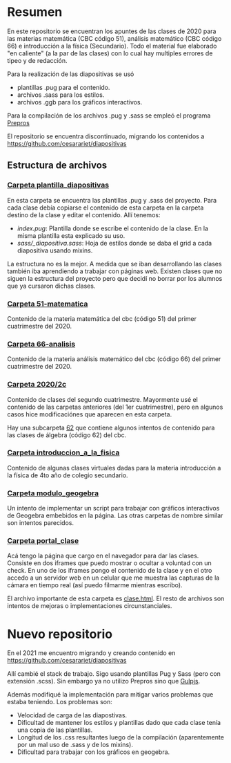 # Resumen

En este repositorio se encuentran los apuntes de las clases de 2020 para las materias matemática (CBC código 51), análisis matemático (CBC código 66) e introducción a la física (Secundario).
Todo el material fue elaborado "en caliente" (a la par de las clases) con lo cual hay multiples errores de tipeo y de redacción.

Para la realización de las diapositivas se usó 
* plantillas .pug para el contenido.
* archivos .sass para los estilos.
* archivos .ggb para los gráficos interactivos.

Para la compilación de los archivos .pug y .sass se empleó el programa [Prepros](https://prepros.io/)

El repositorio se encuentra discontinuado, migrando los contenidos a https://github.com/cesarariet/diapositivas

## Estructura de archivos

### [Carpeta plantilla_diapositivas](https://github.com/cesarariet/cesarariet.github.io/tree/master/plantilla_diapositivas)

En esta carpeta se encuentra las plantillas  .pug y .sass del proyecto. Para cada clase debía copiarse el contenido de esta carpeta en la carpeta destino de la clase y editar el contenido. Allí tenemos:

* *index.pug*: Plantilla donde se escribe el contenido de la clase. En la misma plantilla esta explicado su uso.
* *sass/_diapositiva.sass*: Hoja de estilos donde se daba el grid a cada diapositiva usando mixins.

La estructura no es la mejor. A medida que se iban desarrollando las clases también iba aprendiendo a trabajar con páginas web. Existen clases que no siguen la estructura del proyecto pero que decidí no borrar por los alumnos que ya cursaron dichas clases.



### [Carpeta 51-matematica](https://github.com/cesarariet/cesarariet.github.io/tree/master/51-matematica)

Contenido de la materia matemática del cbc (código 51) del primer cuatrimestre del 2020. 

### [Carpeta 66-analisis](https://github.com/cesarariet/cesarariet.github.io/tree/master/66-analisis)

Contenido de la materia análisis matemático del cbc (código 66) del primer cuatrimestre del 2020.

### [Carpeta 2020/2c](https://github.com/cesarariet/cesarariet.github.io/tree/master/2020/2c)

Contenido de clases del segundo cuatrimestre. Mayormente usé el contenido de las carpetas anteriores (del 1er cuatrimestre), pero en algunos casos hice modificaciónes que aparecen en esta carpeta. 

Hay una subcarpeta [62](https://github.com/cesarariet/cesarariet.github.io/tree/master/2020/2c/62) que contiene algunos intentos de contenido para las clases de álgebra (código 62) del cbc.

### [Carpeta introduccion_a_la_fisica](https://github.com/cesarariet/cesarariet.github.io/tree/master/introduccion_a_la_fisica)

Contenido de algunas clases virtuales dadas para la materia introducción a la física de 4to año de colegio secundario.

### [Carpeta modulo_geogebra](https://github.com/cesarariet/cesarariet.github.io/tree/master/modulo_geogebra)

Un intento de implementar un script para trabajar con gráficos interactivos de Geogebra embebidos en la página. Las otras carpetas de nombre similar son intentos parecidos.

### [Carpeta portal_clase](https://github.com/cesarariet/cesarariet.github.io/tree/master/portal_clase)

Acá tengo la página que cargo en el navegador para dar las clases. Consiste en dos iframes que puedo mostrar o ocultar a voluntad con un check. En uno de los iframes pongo el contenido de la clase y en el otro accedo a un servidor web en un celular que me muestra las capturas de la cámara en tiempo real (así puedo filmarme mientras escribo).

El archivo importante de esta carpeta es [clase.html](https://github.com/cesarariet/cesarariet.github.io/blob/master/portal_clase/clase.html). El resto de archivos son intentos de mejoras o implementaciones circunstanciales.

# Nuevo repositorio

En el 2021 me encuentro migrando y creando contenido en https://github.com/cesarariet/diapositivas

Allí cambié el stack de trabajo. Sigo usando plantillas Pug y Sass (pero con extensión .scss). Sin embargo ya no utilizo Prepros sino que [Gulpjs](https://gulpjs.com/).

Además modifiqué la implementación para mitigar varios problemas que estaba teniendo. Los problemas son:
* Velocidad de carga de las diapostivas.
* Dificultad de mantener los estilos y plantillas dado que cada clase tenía una copia de las plantillas.
* Longitud de los .css resultantes luego de la compilación (aparentemente por un mal uso de .sass y de los mixins).
* Dificultad para trabajar con los gráficos en geogebra.
